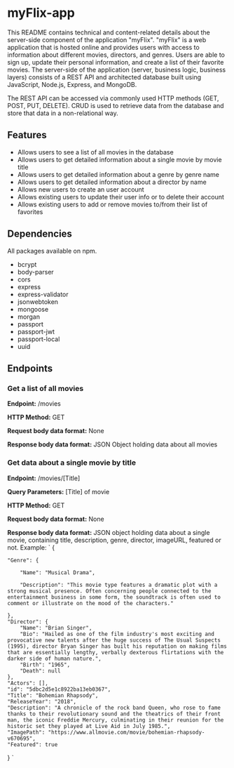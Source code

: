 # myFlix-app

This README contains technical and content-related details about the server-side component of the application "myFlix". 
"myFlix" is a web application that is hosted online and provides users with access to information about different movies, directors, and genres. Users are able to sign up, update their personal information, and create a list of their favorite movies. 
The server-side of the application (server, business logic, business layers) consists of a REST API and architected database built using JavaScript, Node.js, Express, and MongoDB.

The REST API can be accessed via commonly used HTTP methods (GET, POST, PUT, DELETE). CRUD is used to retrieve data from the database and store that data in a non-relational way.

## Features

* Allows users to see a list of all movies in the database
* Allows users to get detailed information about a single movie by movie title
* Allows users to get detailed information about a genre by genre name
* Allows users to get detailed information about a director by name
* Allows new users to create an user account
* Allows existing users to update their user info or to delete their account
* Allows existing users to add or remove movies to/from their list of favorites

## Dependencies

All packages available on npm.

* bcrypt
* body-parser
* cors
* express
* express-validator
* jsonwebtoken
* mongoose
* morgan
* passport
* passport-jwt
* passport-local
* uuid

## Endpoints

### Get a list of all movies

**Endpoint:** /movies

**HTTP Method:** GET

**Request body data format:** None

**Response body data format:** JSON Object holding data about all movies


### Get data about a single movie by title

**Endpoint:** /movies/[Title]

**Query Parameters:** [Title] of movie

**HTTP Method:** GET

**Request body data format:** None

**Response body data format:** JSON object holding data about a single movie, containing title, description, genre, director, imageURL, featured or not. 
Example:
`
{

    "Genre": {
    
        "Name": "Musical Drama",
        
        "Description": "This movie type features a dramatic plot with a strong musical presence. Often concerning people connected to the entertainment business in some form, the soundtrack is often used to comment or illustrate on the mood of the characters."
        
    },
    "Director": {
        "Name": "Brian Singer",
        "Bio": "Hailed as one of the film industry's most exciting and provocative new talents after the huge success of The Usual Suspects (1995), director Bryan Singer has built his reputation on making films that are essentially lengthy, verbally dexterous flirtations with the darker side of human nature.",
        "Birth": "1965",
        "Death": null
    },
    "Actors": [],
    "id": "5dbc2d5e1c8922ba13eb0367",
    "Title": "Bohemian Rhapsody",
    "ReleaseYear": "2018",
    "Description": "A chronicle of the rock band Queen, who rose to fame thanks to their revolutionary sound and the theatrics of their front man, the iconic Freddie Mercury, culminating in their reunion for the historic set they played at Live Aid in July 1985.",
    "ImagePath": "https://www.allmovie.com/movie/bohemian-rhapsody-v670695",
    "Featured": true
}
`
